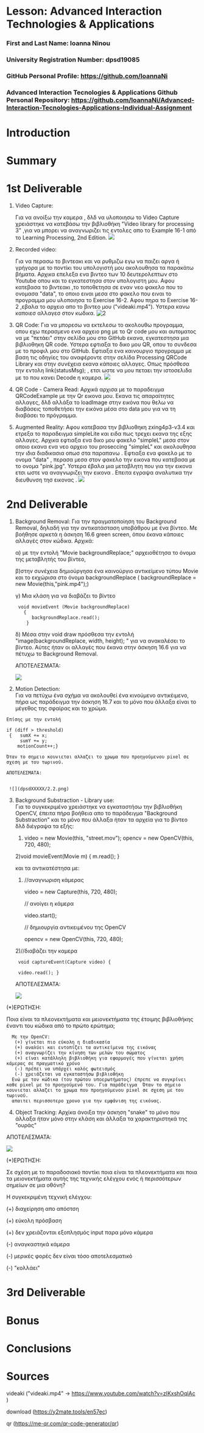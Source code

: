 # Lesson: Advanced Interaction Technologies & Applications

### First and Last Name: Ioanna Ninou
### University Registration Number: dpsd19085
### GitHub Personal Profile: https://github.com/IoannaNi
### Advanced Interaction Tecnologies & Applications Github Personal Repository: https://github.com/IoannaNi/Advanced-Interaction-Tecnologies-Applications-Individual-Assignment

# Introduction

# Summary


# 1st Deliverable
 1. Video Capture:

    Για να ανοίξω την καμερα , δλδ να υλοποιησω το Video Capture χρειάστηκε να κατεβάσω την βιβλιοθήκη "Video library for processing 3" ,για να μπορει να αναγνωριζει τις εντολες απο  το Example 16-1 από το Learning Processing, 2nd Edition. 
    ![](dpsdXXXXX/1.png)



 2. Recorded video:

    Για να περασω το βιντεακι και να ρυθμιζω εγω να παιζει αργα ή γρήγορα με το ποντίκι του υπολογιστή μου ακολουθησα τα παρακάτω βήματα. Αρχικα επελεξα ενα βιντεο των 10 δευτερολεπτων στο Youtube οπου και το εγκατεστησα στον υπολογιστη μου. Αφου  κατεβασα το βιντεακι ,το τοποθετησα σε εναν νεο φακελο που το ονομασα "data", το οποιο ειναι μεσα στο φακελο που ειναι το προγραμμα μου υλοποιησα το Exercise 16-2. Αφου πηρα το Exercise 16-2 ,εβαλα το αρχειο απο το βιντεο μου ("videaki.mp4"). 
    Υστερα κανω καποιεσ αλλαγεσ στον κωδικα. 
![2](dpsdXXXXX/2.png)



3. QR Code:
  Για να μπορεσω να εκτελεσω το ακολουθω προγραμμα, οπου εχω περασμενο ενα αρχειο png με το Qr code μου και αυτοματος να με "πετάει" στην σελίδα μου στο GitHub εκανα, εγκατεστησα μια βιβλιοθηκη QR code.
  Υστερα εφτιαξα το δικο μου QR, οπου το συνδεσα με το προφιλ μου στο GitHub. Εφτιαξα ενα καινουργιο προγραμμα με βαση τις οδηγίες του αναφέροντε στην σελίδα Processing QRCode Library και στην συνέχεια εκανα κάποιες αλλαγες. Οπως πρόσθεσα την εντολη  link(statusMsg); , ετσι ωστε να μου πεταει την ιστοσελιδα με το που κανει Decode η καμερα.
![](dpsdXXXXX/3.png)


4. QR Code - Camera Read:
  Αρχικά αρχισα με το παραδειγμα QRCodeExample με την Qr εικονα μου. Εκανα τις απαραίτητες αλλαγες, δλδ αλλάξα το loadImage στην εικόνα που θελω να διαβάσεις τοποθετήσει την εικόνα μέσα στο data μου για να τη διαβάσει το πρόγραμμα.



5. Augmented Reality:
    Αφου κατεβασα την βιβλιοθηκη zxing4p3-v3.4 και ετρεξα το παραδειγμα simpleLite και ειδα πως τρεχει εκανα της εξης αλλαγες. Αρχικα εφτιαξα ενα δικο μου φακελο "simpleL" μεσα στον οποιο εκανα ενα νεο αρχειο του proseccing "simpleL" και ακολουθησα την ιδια διαδικασια οπωσ στα παραπανω . Εφτιαξα ενα φακελο με το ονομα "data" , περασα μεσα στον φακελο την εικονa που κατεβασα με το ονομα "pink.jpg". Υστερα έβαλα μια μεταβλητη που για την εικονα ετσι ωστε να αναγνωριζει την εικονα . Επειτα εγραψα αναλυτικα την διευθυνση τησ εικονας .
![](dpsdXXXXX/Screenshot%20(6).png)

# 2nd Deliverable
 1. Background Removal:
   Για την πραγματοποίηση του Background Removal, δηλαδή για την αντικατάσταση υποβάθρου με ένα βίντεο. Με βοήθησε αρκετά η άσκηση 16.6 green screen, όπου έκανα κάποιες αλλαγές στον κώδικα. Αρχικά:

      α) με την εντολή "Movie backgroundReplace;" αρχειοθέτησα το όνομα της μεταβλητής του βίντεο, 

      β)στην συνέχεια δημιούργησα ένα καινούργιο αντικείμενο τύπου Movie και το εκχώρισα στο όνομα backgroundReplace ( backgroundReplace = new Movie(this,"pink.mp4");) 

      γ) Μια κλάση για να διαβάζει το βίντεο

         void movieEvent (Movie backgroundReplace) 
           {
              backgroundReplace.read();
            }   

      δ) Μέσα στην void draw πρόσθεσα την εντολή  "image(backgroundReplace, width, height); " για να ανακαλέσει το βίντεο. 
      Αύτες ήταν οι αλλαγές που έκανα στην άσκηση 16.6 για να πέτυχω το Background Removal.

      ΑΠΟΤΕΛΕΣΜΑΤΑ:

      ![](dpsdXXXXX/2.1.png)


  2. Motion Detection:   
    Για να πετύχω ένα σχήμα να ακολουθεί ένα κινούμενο αντικέιμενο, πήρα ως παράδειγμα την άσκηση 16.7 και το μόνο που άλλαξα είναι το μέγεθος της σφαίρας και το χρώμα.

    Επίσης με την εντολή 

    if (diff > threshold) 
     {   sumX += x;
         sumY += y;
        motionCount++;}

    Όταν το σημειο κουνιεται αλλαζει το χρωμα που προηγούμενου pixel σε σχεση με του τωρινού.
    
    ΑΠΟΤΕΛΕΣΜΑΤΑ:
    
    
     ![](dpsdXXXXX/2.2.png)


   3. Background Substraction - Library use:   
      Για το συγκεκριμένο χρειάστηκε να εγκαταστήσω την βιβλιοθήκη OpenCV, έπειτα πήρα βοήθεια απο το παράδειγμα "Background Substraction" και το μόνο που άλλαξα ήταν τα αρχεία για το βίντεο δλδ διέγραψα τα εξής:
      
        1) video = new Movie(this, "street.mov");
            opencv = new OpenCV(this, 720, 480);

         2)void movieEvent(Movie m) {
          m.read(); }

      και τα αντικατέστησα με:

       1) //αναγνωριση κάμερας 

            video = new Capture(this, 720, 480);  

          // ανοίγει η κάμερα  

            video.start();  

          // δημιουργία αντικειμένου της OpenCV

            opencv = new OpenCV(this, 720, 480); 


        2)//διαβάζει την καμερα 

           void captureEvent(Capture video) {

           video.read(); }


       
       ΑΠΟΤΕΛΕΣΜΑΤΑ:


       ![](dpsdXXXXX/2.3.png)




   (*)ΕΡΩΤΗΣΗ:

   Ποια είναι τα πλεονεκτήματα και μειονεκτήματα της έτοιμης βιβλιοθήκης έναντι του κώδικα από το πρώτο ερώτημα;

      Με την OpenCV:
       (+) γίνεται πιο εύκολη η διαδικασία
       (+) αναλύει και εντοπίζει τα αντικείμενα της εικόνας 
       (+) αναγνωρίζει την κίνηση των μελών του σώματος 
       (+) είναι κατάλληλη βιβλιοθήκη για εφαρμογές που γίνεται χρήση κάμερας σε πραγματικό χρόνο
       (-) πρέπει να υπάρχει καλός φωτεισμός
       (-) χρειάζεται να εγκαταστήσω βιβλιοθήκη
      Ενώ με τον κώδικα (του πρώτου υποερωτήματος) έπρεπε να συγκρίνει καθε pixel με το προηγούμενό του. Για παράδειγμα  Όταν το σημειο κουνιεται αλλαζει το χρωμα που προηγούμενου pixel σε σχεση με του τωρινού.
      απαιτει περισσοτερο χρονο για την εμφάνιση της εικόνας.  
    
 4. Object Tracking:
    Αρχίκα άνοιξα την άσκηση "snake" το μόνο που άλλαξα ήταν μόνο στην κλάση και άλλαξα τα χαρακτηριστηκά της "ουράς" 

 ΑΠΟΤΕΛΕΣΜΑΤΑ:

![](dpsdXXXXX/2.4.png)


 (*)ΕΡΩΤΗΣΗ:

  Σε σχέση με το παραδοσιακό ποντίκι ποια είναι τα πλεονεκτήματα και ποια τα μειονεκτήματα αυτής της τεχνικής ελέγχου ενός ή περισσότερων σημείων σε μια οθόνη?


   Η συγκεκριμένη τεχνική ελέγχου:

   (+) διαχείρηση απο απόστση

   (+) εύκολη πρόσβαση 

   (+) δεν χρειάζονται εξοπλησμός input παρα μόνο κάμερα

   (-) αναγκαστηκά κάμερα

   (-) μερικές φορές δεν είναι τόσο αποτελεσματικό

   (-) "κολλάει"



# 3rd Deliverable 


# Bonus 


# Conclusions


# Sources
videaki ("videaki.mp4" -> https://www.youtube.com/watch?v=zIKxshOqlAc )

download (https://y2mate.tools/en57ec)

qr (https://me-qr.com/qr-code-generator/qr)
